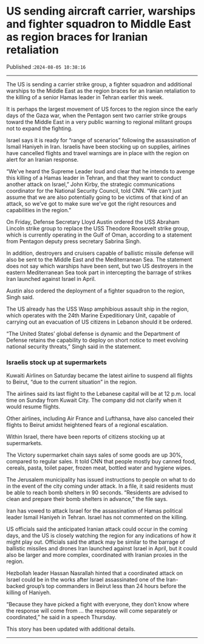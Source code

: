 # US sending aircraft carrier, warships and fighter squadron to Middle East as region braces for Iranian retaliation

Published :`2024-08-05 10:38:16`

---

The US is sending a carrier strike group, a fighter squadron and additional warships to the Middle East as the region braces for an Iranian retaliation to the killing of a senior Hamas leader in Tehran earlier this week.

It is perhaps the largest movement of US forces to the region since the early days of the Gaza war, when the Pentagon sent two carrier strike groups toward the Middle East in a very public warning to regional militant groups not to expand the fighting.

Israel says it is ready for “range of scenarios” following the assassination of Ismail Haniyeh in Iran. Israelis have been stocking up on supplies, airlines have cancelled flights and travel warnings are in place with the region on alert for an Iranian response.

“We’ve heard the Supreme Leader loud and clear that he intends to avenge this killing of a Hamas leader in Tehran, and that they want to conduct another attack on Israel,” John Kirby, the strategic communications coordinator for the National Security Council, told CNN. “We can’t just assume that we are also potentially going to be victims of that kind of an attack, so we’ve got to make sure we’ve got the right resources and capabilities in the region.”

On Friday, Defense Secretary Lloyd Austin ordered the USS Abraham Lincoln strike group to replace the USS Theodore Roosevelt strike group, which is currently operating in the Gulf of Oman, according to a statement from Pentagon deputy press secretary Sabrina Singh.

In addition, destroyers and cruisers capable of ballistic missile defense will also be sent to the Middle East and the Mediterranean Sea. The statement does not say which warships have been sent, but two US destroyers in the eastern Mediterranean Sea took part in intercepting the barrage of strikes Iran launched against Israel in April.

Austin also ordered the deployment of a fighter squadron to the region, Singh said.

The US already has the USS Wasp amphibious assault ship in the region, which operates with the 24th Marine Expeditionary Unit, capable of carrying out an evacuation of US citizens in Lebanon should it be ordered.

“The United States’ global defense is dynamic and the Department of Defense retains the capability to deploy on short notice to meet evolving national security threats,” Singh said in the statement.

### Israelis stock up at supermarkets

Kuwaiti Airlines on Saturday became the latest airline to suspend all flights to Beirut, “due to the current situation” in the region.

The airlines said its last flight to the Lebanese capital will be at 12 p.m. local time on Sunday from Kuwait City. The company did not clarify when it would resume flights.

Other airlines, including Air France and Lufthansa, have also canceled their flights to Beirut amidst heightened fears of a regional escalation.

Within Israel, there have been reports of citizens stocking up at supermarkets.

The Victory supermarket chain says sales of some goods are up 30%, compared to regular sales. It told CNN that people mostly buy canned food, cereals, pasta, toilet paper, frozen meat, bottled water and hygiene wipes.

The Jerusalem municipality has issued instructions to people on what to do in the event of the city coming under attack. In a file, it said residents must be able to reach bomb shelters in 90 seconds. “Residents are advised to clean and prepare their bomb shelters in advance,” the file says.

Iran has vowed to attack Israel for the assassination of Hamas political leader Ismail Haniyeh in Tehran. Israel has not commented on the killing.

US officials said the anticipated Iranian attack could occur in the coming days, and the US is closely watching the region for any indications of how it might play out. Officials said the attack may be similar to the barrage of ballistic missiles and drones Iran launched against Israel in April, but it could also be larger and more complex, coordinated with Iranian proxies in the region.

Hezbollah leader Hassan Nasrallah hinted that a coordinated attack on Israel could be in the works after Israel assassinated one of the Iran-backed group’s top commanders in Beirut less than 24 hours before the killing of Haniyeh.

“Because they have picked a fight with everyone, they don’t know where the response will come from … the response will come separately or coordinated,” he said in a speech Thursday.

This story has been updated with additional details.

---

